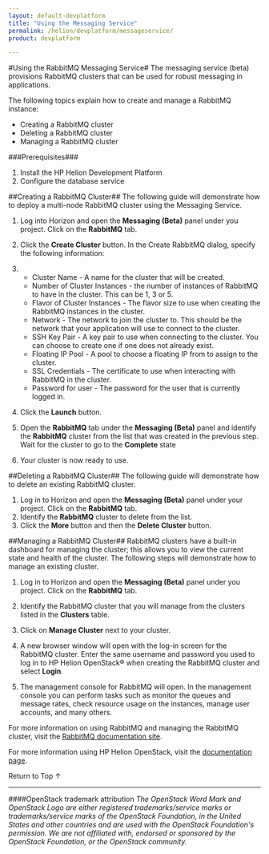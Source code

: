 ```yaml
---
layout: default-devplatform
title: "Using the Messaging Service"
permalink: /helion/devplatform/messageservice/
product: devplatform

---
```

<!--UNDER REVISION-->

#Using the RabbitMQ Messaging Service#
The messaging service (beta) provisions RabbitMQ clusters that can be used for robust messaging in applications. 

The following topics explain how to create and manage a RabbitMQ instance:

- Creating a RabbitMQ cluster 
- Deleting a RabbitMQ cluster 
- Managing a RabbitMQ cluster

###Prerequisites###

1.	Install the HP Helion Development Platform 
2.	Configure the database service

##Creating a RabbitMQ Cluster##
The following guide will demonstrate how to deploy a multi-node RabbitMQ cluster using the Messaging Service.

1.	Log into Horizon and open the **Messaging (Beta)** panel under you project. Click on the **RabbitMQ** tab.
2.	Click the **Create Cluster** button. In the Create RabbitMQ dialog, specify the following information:
3.
	- Cluster Name - A name for the cluster that will be created.
	- Number of Cluster Instances - the number of instances of RabbitMQ to have in the cluster. This can be 1, 3 or 5.
	- Flavor of Cluster Instances - The flavor size to use when creating the RabbitMQ instances in the cluster.
	- Network - The network to join the cluster to. This should be the network that your application will use to connect to the cluster.
	- SSH Key Pair - A key pair to use when connecting to the cluster. You can choose to create one if one does not already exist.
	- Floating IP Pool - A pool to choose a floating IP from to assign to the cluster.
	- SSL Credentials - The certificate to use when interacting with RabbitMQ in the cluster.
	- Password for user - The password for the user that is currently logged in.

 
3.	Click the **Launch** button.
4.	Open the **RabbitMQ** tab under the **Messaging (Beta)** panel and identify the **RabbitMQ** cluster from the list that was created in the previous step. Wait for the cluster to go to the **Complete** state
5.	Your cluster is now ready to use.

##Deleting a RabbitMQ Cluster##
The following guide will demonstrate how to delete an existing RabbitMQ cluster.

1.	Log in to Horizon and open the **Messaging (Beta)** panel under your project. Click on the **RabbitMQ** tab.
2.	Identify the **RabbitMQ** cluster to delete from the list.
3.	Click the **More** button and then the **Delete Cluster** button.

##Managing a RabbitMQ Cluster##
RabbitMQ clusters have a built-in dashboard for managing the cluster; this allows you to view the current state and health of the cluster. The following steps will demonstrate how to manage an existing cluster.

1.	Log in to Horizon and open the **Messaging (Beta)** panel under you project. Click on the **RabbitMQ** tab.
2.	Identify the RabbitMQ cluster that you will manage from the clusters listed in the **Clusters** table.
3.	Click on **Manage Cluster** next to your cluster.

4.	A new browser window will open with the log-in screen for the RabbitMQ cluster. Enter the same username and password you used to log in to HP Helion OpenStack&#174; when creating the RabbitMQ cluster and select **Login**.
 
5.	The management console for RabbitMQ will open. In the management console you can perform tasks such as monitor the queues and message rates, check resource usage on the instances, manage user accounts, and many others.  

 

For more information on using RabbitMQ and managing the RabbitMQ cluster, visit the <a href="https://www.rabbitmq.com/documentation.html">RabbitMQ documentation site</a>.

For more information using HP Helion OpenStack, visit the <a href="http://docs.hpcloud.com">documentation page</a>.


<a href="#top" style="padding:14px 0px 14px 0px; text-decoration: none;"> Return to Top &#8593; </a>

----
####OpenStack trademark attribution
*The OpenStack Word Mark and OpenStack Logo are either registered trademarks/service marks or trademarks/service marks of the OpenStack Foundation, in the United States and other countries and are used with the OpenStack Foundation's permission. We are not affiliated with, endorsed or sponsored by the OpenStack Foundation, or the OpenStack community.*

